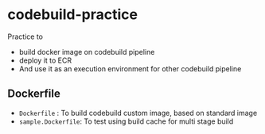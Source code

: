 # codebuild-practice
Practice to 
- build docker image on codebuild pipeline
- deploy it to ECR
- And use it as an execution environment for other codebuild pipeline

## Dockerfile
- `Dockerfile` : To build codebuild custom image, based on standard image
- `sample.Dockerfile`: To test using build cache for multi stage build
